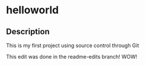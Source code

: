 # helloworld

## Description
This is my first project using source control through Git

This edit was done in the readme-edits branch! WOW!
